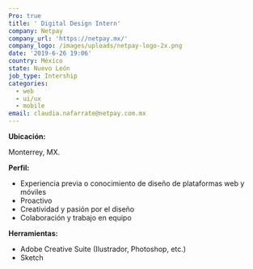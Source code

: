 ```yaml
---
Pro: true
title: ' Digital Design Intern'
company: Netpay
company_url: 'https://netpay.mx/'
company_logo: /images/uploads/netpay-logo-2x.png
date: '2019-6-26 19:06'
country: México
state: Nuevo León
job_type: Intership
categories:
  - web
  - ui/ux
  - mobile
email: claudia.nafarrate@netpay.com.mx
---
```

**Ubicación:**

Monterrey, MX.

**Perfil:**

* Experiencia previa o conocimiento de diseño de plataformas web y móviles
* Proactivo
* Creatividad y pasión por el diseño
* Colaboración y trabajo en equipo 

**Herramientas:**

* Adobe Creative Suite (Ilustrador, Photoshop, etc.)
* Sketch
